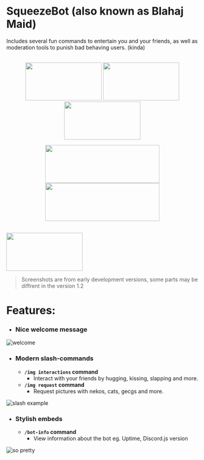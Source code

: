 # SqueezeBot (also known as Blahaj Maid)    
  
Includes several fun commands to entertain you and your friends, as well as moderation tools to punish bad behaving users. (kinda)  

<p align="center">
	<br />
  <a href="https://discord.com/api/oauth2/authorize?client_id=938121371484061766&permissions=8&scope=bot%20applications.commands" 
     rel="Invite bot - recommended">
	  <img src="https://files.catbox.moe/mjkcb9.png" 
	        width="200" 
    		height="100"/></a>
  <a href="https://github.com/isodiff/SqueezeBot/subscription" 
     rel="Watch repo">
	  <img src="https://files.catbox.moe/5z67yq.png" 
	        width="200" 
    		height="100"/></a>
    <a href="https://github.com/isodiff/SqueezeBot/fork" 
      rel="Fork repo">
	  <img src="https://de.catbox.moe/03ioag.png" 
	        width="200" 
    		height="100"/></a>
</p>
<p align="center">
	<img src="https://files.catbox.moe/fmst1u.png" 
	        width="300" 
    		height="100"/>
	<br />
	<img src="https://files.catbox.moe/9pda0e.png" 
	        width="300" 
    		height="100"/>
	<br />

</p>
<p align="left">
	<br />
  <a href="https://isodiff.github.io/SqueezeBot/wiki" 
     rel="View full documentaion">
	  <img src="https://files.catbox.moe/b8qgrb.png" 
	        width="200" 
    		height="100"/></a>
</p>

> Screenshots are from early development versions, some parts may be diffrent in the version 1.2

# Features:    

* ### Nice welcome message
![welcome](https://files.catbox.moe/56nrbc.png)  

* ### Modern slash-commands
	* **`/img interactions` command**
		* Interact with your friends by hugging, kissing, slapping and more.
	* **`/img request` command**
		* Request pictures with nekos, cats, gecgs and more.

![slash example](https://files.catbox.moe/wiblde.png)  

* ### Stylish embeds  
	* **`/bot-info` command**
		* View information about the bot eg. Uptime, Discord.js version

![so pretty](https://files.catbox.moe/o7gbtb.png)  

